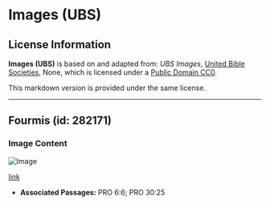 # Images (UBS)

## License Information

**Images (UBS)** is based on and adapted from: _UBS Images_, [United Bible Societies](https://unitedbiblesocieties.org/), None, which is licensed under a [Public Domain CC0](https://creativecommons.org/public-domain/cc0/).

This markdown version is provided under the same license.



--------------------------------

## Fourmis (id: 282171)

### Image Content

![Image](https://cdn.aquifer.bible/aquifer-content/resources/Media/WEB-0032_ants.jpg)

[link](https://cdn.aquifer.bible/aquifer-content/resources/Media/WEB-0032_ants.jpg)

* **Associated Passages:** PRO 6:6; PRO 30:25


